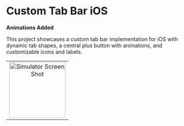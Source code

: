 # Custom Tab Bar iOS

**Animations Added**

This project showcases a custom tab bar implementation for iOS with dynamic tab shapes, a central plus button with animations, and customizable icons and labels.

<table>
  <tr>
    <td align="center">
      <img src="https://github.com/user-attachments/assets/7d712968-9645-4622-8d0f-5c63966a6cda" alt="Simulator Screen Shot" style="height: 150px; width: auto;" />
    </td>
  </tr>
</table>
